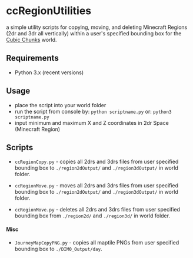 # ccRegionUtilities
a simple utility scripts for copying, moving, and deleting Minecraft Regions (2dr and 3dr all vertically) within a user's specified bounding box for the [Cubic Chunks](https://github.com/OpenCubicChunks/CubicChunks) world.

## Requirements
- Python 3.x (recent versions)


## Usage
- place the script into your world folder
- run the script from console by:
```python scriptname.py```
or:
```python3 scriptname.py```
- input minimum and maximum X and Z coordinates in 2dr Space (Minecraft Region)

## Scripts
- `ccRegionCopy.py` - copies all 2drs and 3drs files from user specified bounding box to `./region2dOutput/` and `./region3dOutput/` in world folder.

- `ccRegionMove.py` - moves all 2drs and 3drs files from user specified bounding box to `./region2dOutput/` and `./region3dOutput/` in world folder.

- `ccRegionMove.py` - deletes all 2drs and 3drs files from user specified bounding box from `./region2d/` and `./region3d/` in world folder.

#### Misc

- `JourneyMapCopyPNG.py` - copies all maptile PNGs from user specified bounding box to `./DIM0_Output/day`.
